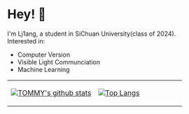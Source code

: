 # Hey! :wave:
I'm Lj1ang, a student in SiChuan University(class of 2024).    
Interested in:
- Computer Version
- Visible Light Communciation
- Machine Learning

<table>
<tr>
<td style = "width: 50%;">

[![TOMMY's github stats](https://github-readme-stats.vercel.app/api?username=lj1ang&count_private=true&include_all_commits=true&hide_border=true&show_icons=true)]()

</td>
<td style = "width: 50%;">

[![Top Langs](https://github-readme-stats.vercel.app/api/top-langs/?username=lj1ang&count_private=true&include_all_commits=true&hide_border=true&layout=compact)]()

</td>
</tr>
